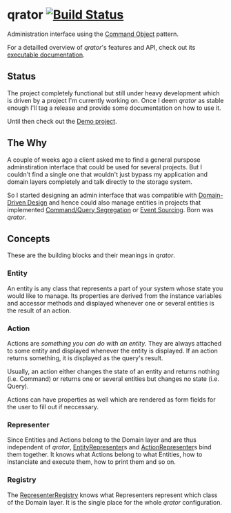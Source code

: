 # qrator [![Build Status](https://travis-ci.org/watoki/qrator.png?branch=master)](https://travis-ci.org/watoki/qrator)

Administration interface using the [Command Object][commandobject] pattern.

For a detailled overview of *qrator*'s features and API, check out its [executable documentation][dox].

[commandobject]: http://c2.com/cgi/wiki?CommandObject
[dox]: http://dox.rtens.org/projects/watoki-qrator
[demo]: http://github.com/rtens/qrator-demo


## Status

The project completely functional but still under heavy development which is driven by a project I'm currently working on. Once I deem *qrator* as stable enough I'll tag a release and provide some documentation on how to use it.

Until then check out the [Demo project][demo].


## The Why

A couple of weeks ago a client asked me to find a general purspose adminstiration interface that could be used for several projects. But I couldn't find a single one that wouldn't just bypass my application and domain layers completely and talk directly to the storage system.

So I started designing an admin interface that was compatible with [Domain-Driven Design][ddd] and hence could also manage entities in projects that implemented [Command/Query Segregation][cqrs] or [Event Sourcing][eventsourcing]. Born was *qrator*.

[ddd]: http://en.wikipedia.org/wiki/Domain-driven_design
[cqrs]: http://martinfowler.com/bliki/CQRS.html
[eventsourcing]: http://martinfowler.com/eaaDev/EventSourcing.html

## Concepts

These are the building blocks and their meanings in *qrator*.

### Entity

An entity is any class that represents a part of your system whose state you would like to manage. Its properties are derived from the instance variables and accessor methods and displayed whenever one or several entities is the result of an action.

### Action

Actions are *something you can do with an entity*. They are always attached to some entity and displayed whenever the entity is displayed. If an action returns something, it is displayed as the query's result.

Usually, an action either changes the state of an entity and returns nothing (i.e. Command) or returns one or several entities but changes no state (i.e. Query).

Actions can have properties as well which are rendered as form fields for the user to fill out if neccessary.

### Representer

Since Entities and Actions belong to the Domain layer and are thus independent of *qrator*, [EntityRepresenter]s and [ActionRepresenter]s bind them together. It knows what Actions belong to what Entities, how to instanciate and execute them, how to print them and so on.

### Registry

The [RepresenterRegistry] knows what Representers represent which class of the Domain layer. It is the single place for the whole *qrator* configuration.


[EntityRepresenter]: https://github.com/watoki/qrator/blob/master/src/watoki/qrator/EntityRepresenter.php
[ActionRepresenter]: https://github.com/watoki/qrator/blob/master/src/watoki/qrator/ActionRepresenter.php
[RepresenterRegistry]: https://github.com/watoki/qrator/blob/master/src/watoki/qrator/RepresenterRegistry.php
